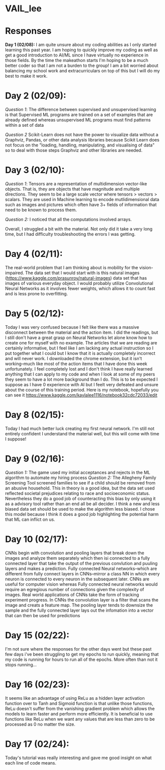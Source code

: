 # VAIL_lee

# **Responses**
**Day 1 (02/08):** I am quite unsure about my coding abilities as I only started learning this past year. I am hoping to quickly improve my coding as well as get a good introduction to AI/ML since I have virtually no experience in those fields. By the time the makeathon starts I'm hoping to be a much better coder so that I am not a burden to the group! I am a bit worried about balancing my school work and extracurriculars on top of this but I will do my best to make it work.

# **Day 2 (02/09):**
*Question 1*: The difference between supervised and unsupervised learning is that Supervised ML programs are trained on a set of examples that are already defined whereas unsupervised ML programs must find patterns within a set of data

*Question 2* Scikit-Learn does not have the power to visualize data without a Graphviz, Pandas, or other data analysis libraries because Scikit Learn does not focus on the "loading, handling, manipulating, and visualising of data" so to deal with those steps Graphviz and other libraries are needed.

# **Day 3 (02/10):** 
*Question 1*: Tensors are a representation of multidimension vector-like objects. That is, they are objects that have magnitude and multiple directions. They seem to be a large scale vector where tensors > vectors > scalars. They are used in Machine learning to encode mutlidimensional data such as images and pictures which often have 3+ fields of information that need to be known to process them. 

*Question 2:* I noticed that all the computations involved arrays. 

Overall, I struggled a bit with the material. Not only did it take a very long time, but I had difficulty troubleshooting the errors I was getting.

# **Day 4 (02/11):** 
The real-world problem that I am thinking about is mobility for the vision-impaired. The data set that I would start with is this natural images (https://www.kaggle.com/prasunroy/natural-images) data set that has images of various everyday object. I would probably utilize Convolutional Neural Networks as it involves fewer weights, which allows it to count fast and is less prone to overfitting. 

# **Day 5 (02/12):**
Today I was very confused because I felt like there was a massive disconnect between the material and the action item. I did the readings, but I still don't have a great grasp on Neural Networks let alone know how to create one for myself with no example. The articles that we are reading are certainly informative, but I feel like I am lacking any actual instruction so I put together what I could but I know that it is actually completely incorrect and will never work. I downloaded the chrome extension, but it isn't working–much like most of the action items that I have done this week unfortunately. I feel completely lost and I don't think I have really learned anything that I can apply to my code and when I look at some of my peers they seem to have a lot more background than I do. This is to be expected I suppose as I have 0 experience with AI but I feelt very defeated and unsure about the course of this training period. Here is my notebook, hopefully you can see it https://www.kaggle.com/kaylalee1116/notebook32cdc72033/edit

# **Day 8 (02/15):**
Today I had much better luck creating my first neural network. I'm still not entirely confident I understand the material well, but this will come with time I suppose!

# **Day 9 (02/16):**
*Question 1:* The game used my initial acceptances and rejects in the ML algorithm to automate my hiring process
*Question 2:* The Allegheny Family Screening Tool screened families to see if a child should be removed from an abusive household. This in theory is a good idea, but the data set used reflected societal prejudices relating to race and socioeconomic status. Nevertheless they do a good job of counteracting this bias by only using it as a advisory tool rather than an end all be all decider. I think a new and less biased data set should be used to make the algorithm less biased. I chose this model because I think it does a good job highlighting the potential harm that ML can inflict on us.

# **Day 10 (02/17):**
CNNs begin with convolution and pooling layers that break down the images and analyze them separately which then isi connected to a fully connected layer that take the output of the previous convlution and puuling layers and makes a prediction. Fully connected Neural networks–which are different from fully connect layers in CNNs–mirror a class NN in which every neuron is connected to every neuron in the subsequent later. CNNs are useful for computer vision whereas Fully connected neural networks would require an egregious number of connections given the complexity of images. Real world applications of CNNs take the form of tracking experiment progress. In CNNs the convolution layer is a filter that scans the image and creats a feature map. The pooling layer tends to downsize the sample and the fully connected layer lays out the infomation into a vector that can then be used for predictions

# **Day 15 (02/22):** 
I'm not sure where the responses for the other days went but these past few days i've been struggling to get my epochs to run quickly, meaning that my code is running for hours to run all of the epochs. More often than not it stops running...

# **Day 16 (02/23):** 
It seems like an advantage of using ReLu as a hidden layer activation function over to Tanh and Sigmoid function is that unlike those functions, ReLu doesn't suffer from the vanishing gradient problem which allows the models to learn faster and perform more efficiently. It is beneficial to use functions like ReLu when we want any values that are less than zero to be processed as 0 no matter the size.

# **Day 17 (02/24):** 
Today's tutorial was really interesting and gave me good insight on what each line of code means.
